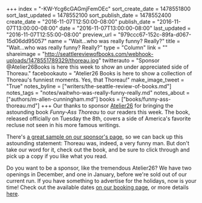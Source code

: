 +++
index = "-KW-Ycg6cGAGmjFemOEc"
sort_create_date = 1478551800
sort_last_updated = 1478552100
sort_publish_date = 1478552400
create_date = "2016-11-07T12:50:00-08:00"
publish_date = "2016-11-07T13:00:00-08:00"
date = "2016-11-07T13:00:00-08:00"
last_updated = "2016-11-07T12:55:00-08:00"
preview_url = "979ccc67-152c-89fa-d067-15d06dd95057"
name = "Wait...who was really funny? Really?"
title = "Wait...who was really funny? Really?"
type = "Column"
link = ""
shareimage = "http://seattlereviewofbooks.com/webhook-uploads/1478551789329/thoreau.jpg"
twitterauto = "Sponsor @Atelier26Books is here this week to show an under appreciated side of Thoreau."
facebookauto = "Atelier26 Books is here to show a collection of Thoreau's funniest moments. Yes, that Thoreau!"
make_image_tweet = "True"
notes_byline = ["writers/the-seattle-review-of-books.md"]
notes_tags = "notes/waitwho-was-really-funny-really.md"
notes_about = ["authors/m-allen-cunningham.md"]
books = ["books/funny-ass-thoreau.md"]
+++
Our thanks to sponsor <a href="http://www.atelier26books.com" title="Atelier26 Books">Atelier26</a> for bringing the astounding book _Funny-Ass Thoreau_ to our readers this week. The book, released officially on Tuesday the 8th, covers a side of America's favorite recluse not seen in his more famous writings. 

There's <a href="http://seattlereviewofbooks.com/sponsorships" title="The Seattle Review of Books - sponsorships">a great sample on our sponsor's page</a>, so we can back up this astounding statement: Thoreau was, indeed, a very funny man. But don't take our word for it, check out the book, and be sure to click through and pick up a copy if you like what you read. 

Do you want to be a sponsor, like the tremendous Atelier26? We have two openings in December, and one in January, before we're sold out of our current run. If you have something to advertise for the holidays, now is your time! Check out the available dates <a href="http://www.seattlereviewofbooks.com/sponsor/book/" title="The Seattle Review of Books - Sponsor the Seattle Review of Books">on our booking page</a>, or more details <a href="http://www.seattlereviewofbooks.com/sponsor" title="The Seattle Review of Books - Sponsor the Seattle Review of Books">here</a>.
